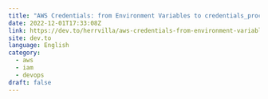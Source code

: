 ```yaml
---
title: "AWS Credentials: from Environment Variables to credentials_process"
date: 2022-12-01T17:33:08Z
link: https://dev.to/herrvilla/aws-credentials-from-environment-variables-to-credentialsprocess-4gpn?utm_medium=RSS&utm_source=news.12bit.vn
site: dev.to
language: English
category:
  - aws
  - iam
  - devops
draft: false
---
```


